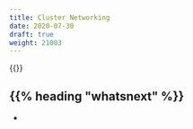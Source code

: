 ```yaml
---
title: Cluster Networking
date: 2020-07-30
draft: true
weight: 21003
---
```

<!-- overview -->
{{<todo>}}
<!-- body -->

## {{% heading "whatsnext" %}}

- []()
